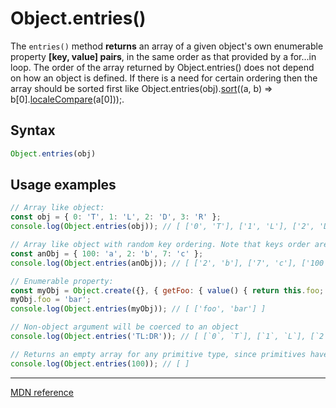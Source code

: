 # Object.entries()

The `entries()` method **returns** an array of a given object's own enumerable property **[key, value] pairs**, in the same order as that provided by a for...in loop. The order of the array returned by Object.entries() does not depend on how an object is defined. If there is a need for certain ordering then the array should be sorted first like Object.entries(obj).[sort](https://jstldr.com/arary/sort)((a, b) => b[0].[localeCompare](https://jstldr.com/string/localecompare)(a[0]));.

## Syntax
```js
Object.entries(obj)
```

## Usage examples

```js
// Array like object:
const obj = { 0: 'T', 1: 'L', 2: 'D', 3: 'R' };
console.log(Object.entries(obj)); // [ ['0', 'T'], ['1', 'L'], ['2', 'D'], ['3', 'R'] ]
```

```js
// Array like object with random key ordering. Note that keys order are not numerical:
const anObj = { 100: 'a', 2: 'b', 7: 'c' };
console.log(Object.entries(anObj)); // [ ['2', 'b'], ['7', 'c'], ['100', 'a'] ]
```

```js
// Enumerable property:
const myObj = Object.create({}, { getFoo: { value() { return this.foo; } } });
myObj.foo = 'bar';
console.log(Object.entries(myObj)); // [ ['foo', 'bar'] ]
```

```js
// Non-object argument will be coerced to an object
console.log(Object.entries('TL:DR')); // [ [`0`, `T`], [`1`, `L`], [`2`, `:`], [`3`, `D`], [`4`, `R`] ]
```

```js
// Returns an empty array for any primitive type, since primitives have no own properties
console.log(Object.entries(100)); // [ ]
```


---

[MDN reference](https://developer.mozilla.org/en-US/docs/Web/JavaScript/Reference/Global_Objects/Object/entries)